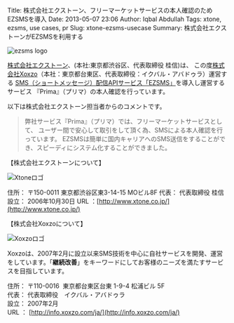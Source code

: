Title: 株式会社エクストーン、フリーマーケットサービスの本人確認のためEZSMSを導入
Date: 2013-05-07 23:06
Author: Iqbal Abdullah
Tags: xtone, ezsms, use cases, pr
Slug: xtone-ezsms-usecase
Summary: 株式会社エクストーンがEZSMSを利用する

![ezsms logo]({filename}/images/ezsms_logo1.png)

[株式会社エクストーン](http://www.xtone.co.jp/)、(本社:東京都渋谷区、代表取締役 桂信)は、
この度[株式会社Xoxzo](https://info.xoxzo.com/ja/)（本社：東京都台東区、代表取締役：イクバル・アバドゥラ）運営する
[SMS（ショートメッセージ）配信APIサービス「EZSMS」](http://www.ezsms.biz/ja)を導入し運営するサービス
『Prima』（プリマ）の本人確認を行っています。

以下は株式会社エクストーン担当者からのコメントです。

> 弊社サービス『Prima』（プリマ）では、フリーマーケットサービスとして、
> ユーザー間で安心して取引をして頂く為、SMSによる本人確認を行っています。
> EZSMSは簡単に国内キャリアへのSMS送信をすることができ、スピーディにシステム化することができました。

【株式会社エクストーンについて】

![Xtoneロゴ]({filename}/images/client-logos/xtone.gif "Xtone")

住所： 〒150-0011 東京都渋谷区東3-14-15 MOビル8F
代表： 代表取締役 桂信
設立： 2006年10月30日
URL ：[http://www.xtone.co.jp/](http://www.xtone.co.jp/)

【株式会社Xoxzoについて】

![Xoxzoロゴ]({filename}/images/xoxzo-logo-02.png)

Xoxzoは、2007年2月に設立以来SMS技術を中心に自社サービスを開発、運営をしています。「**継続改善**」をキーワードにしてお客様のニーズを満たすサービスを目指しています。

住所： 〒110-0016  東京都台東区台東 1-9-4 松浦ビル 5F  
代表： 代表取締役　イクバル・アバドゥラ  
設立： 2007年2月  
URL ： [http://info.xoxzo.com/ja/](http://info.xoxzo.com/ja/)

